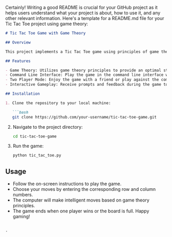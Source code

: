 Certainly! Writing a good README is crucial for your GitHub project as it helps users understand what your project is about, how to use it, and any other relevant information. Here's a template for a README.md file for your Tic Tac Toe project using game theory:

```markdown
# Tic Tac Toe Game with Game Theory

## Overview

This project implements a Tic Tac Toe game using principles of game theory. The game is designed to provide an optimal strategy for both players, making it challenging and enjoyable.

## Features

- Game Theory: Utilizes game theory principles to provide an optimal strategy for both players.
- Command Line Interface: Play the game in the command line interface with simple and intuitive commands.
- Two Player Mode: Enjoy the game with a friend or play against the computer's intelligent moves.
- Interactive Gameplay: Receive prompts and feedback during the game to enhance the user experience.

## Installation

1. Clone the repository to your local machine:

   ```bash
   git clone https://github.com/your-username/tic-tac-toe-game.git
   ```

2. Navigate to the project directory:

   ```bash
   cd tic-tac-toe-game
   ```

3. Run the game:

   ```bash
   python tic_tac_toe.py
   ```

## Usage

- Follow the on-screen instructions to play the game.
- Choose your moves by entering the corresponding row and column numbers.
- The computer will make intelligent moves based on game theory principles.
- The game ends when one player wins or the board is full.
Happy gaming!
```

.
